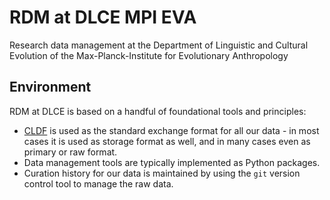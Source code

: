 # RDM at DLCE MPI EVA

Research data management at the Department of Linguistic and Cultural Evolution of the Max-Planck-Institute for Evolutionary Anthropology

## Environment

RDM at DLCE is based on a handful of foundational tools and principles:
- [CLDF](https://cldf.clld.org) is used as the standard exchange format for all our data - in most cases it is
  used as storage format as well, and in many cases even as primary or raw format.
- Data management tools are typically implemented as Python packages.
- Curation history for our data is maintained by using the `git` version control tool to manage the raw data.
